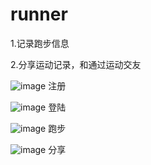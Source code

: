 # runner

1.记录跑步信息

2.分享运动记录，和通过运动交友


![image](https://raw.githubusercontent.com/kennthDfong/runner/master/screenshots/IMG_0016.jpg)
注册

![image](https://raw.githubusercontent.com/kennthDfong/runner/master/screenshots/IMG_0017.jpg)
登陆

![image](https://raw.githubusercontent.com/kennthDfong/runner/master/screenshots/IMG_0018.jpg)
跑步 

![image](https://raw.githubusercontent.com/kennthDfong/runner/master/screenshots/IMG_0021.jpg)
分享
